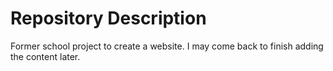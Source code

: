 # Repository Description
Former school project to create a website. I may come back to finish adding the content later.